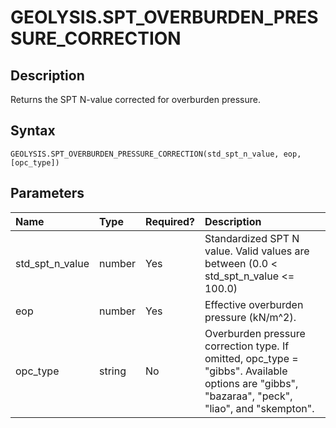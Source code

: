 # GEOLYSIS.SPT_OVERBURDEN_PRESSURE_CORRECTION

## Description
Returns the SPT N-value corrected for overburden pressure.

## Syntax
```
GEOLYSIS.SPT_OVERBURDEN_PRESSURE_CORRECTION(std_spt_n_value, eop, [opc_type])
```

## Parameters
| Name            | Type   | Required?   | Description                                                                                                                                    |
|:----------------|:-------|:------------|:-----------------------------------------------------------------------------------------------------------------------------------------------|
| std_spt_n_value | number | Yes         | Standardized SPT N value. Valid values are between (0.0 < std_spt_n_value <= 100.0)                                                            |
| eop             | number | Yes         | Effective overburden pressure (kN/m^2).                                                                                                        |
| opc_type        | string | No          | Overburden pressure correction type. If omitted, opc_type = "gibbs". Available options are "gibbs", "bazaraa", "peck", "liao", and "skempton". |

